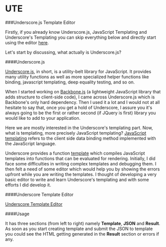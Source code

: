 UTE
===

###Underscore.js Template Editor

Firstly, if you already know Underscore.js, JavaScript Templating and Underscore's Templating you can skip everything below and directly start using the editor [here](http://niranjan-borawake.github.io/ute). 

Let's start by discussing, what actually is Underscore.js?

####Underscore.js

[Underscore.js](http://underscorejs.org/), in short, is a utility-belt library for JavaScript. It provides many utility functions as well as more specialized helper functions like binding, javascript templating, deep equality testing, and so on.

When I started working on [Backbone.js](http://backbonejs.org/) (a lightweight JavaScript library that adds structure to client-side code), I came across Underscore.js which is Backbone's only hard dependency. Then I used it a lot and I would not at all hesitate to say that, once you get a hold of Underscore, I assure you it's always going to be the first or rather second (if JQuery is first) library you would like to add to your application.

Here we are mostly interested in the Underscore's templating part. 
Now, what is templating, more precisely JavaScript templating? [JavaScript templating](http://en.wikipedia.org/wiki/JavaScript_templating) refers to the client side data binding method implemented with the JavaScript language.

Underscore provides a function [template](http://underscorejs.org/#template) which compiles JavaScript templates into functions that can be evaluated for rendering. Initially, I did face some difficulties in writing complex templates and debugging them. I then felt a need of some editor which would help you by showing the errors upfront while you are writing the templates. I thought of developing a very basic editor to write and learn Underscore's templating and with some efforts I did develop it.

####Underscore Template Editor

[Underscore Template Editor](http://niranjan-borawake.github.io/ute)

####Usage

It has three sections (from left to right) namely **Template**, **JSON** and **Result**. As soon as you start creating template and submit the JSON to template you could see the HTML getting generated in the **Result** section or errors if any.
